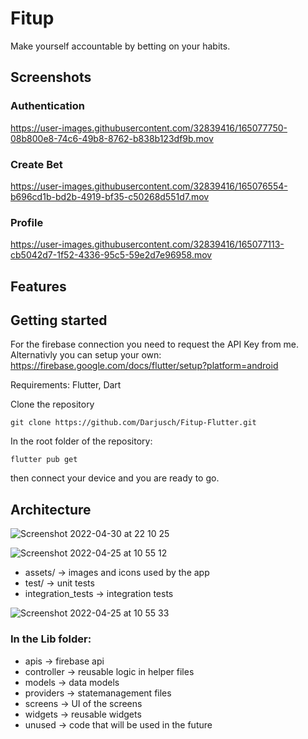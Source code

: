 # Fitup

Make yourself accountable by betting on your habits.

## Screenshots


### Authentication

https://user-images.githubusercontent.com/32839416/165077750-08b800e8-74c6-49b8-8762-b838b123df9b.mov

### Create Bet

https://user-images.githubusercontent.com/32839416/165076554-b696cd1b-bd2b-4919-bf35-c50268d551d7.mov

### Profile

https://user-images.githubusercontent.com/32839416/165077113-cb5042d7-1f52-4336-95c5-59e2d7e96958.mov





## Features

## Getting started

For the firebase connection you need to request the API Key from me.
Alternativly you can setup your own: https://firebase.google.com/docs/flutter/setup?platform=android

Requirements:
Flutter, Dart

Clone the repository

``` git clone https://github.com/Darjusch/Fitup-Flutter.git ```

In the root folder of the repository:

``` flutter pub get ```

then connect your device and you are ready to go.

## Architecture
![Screenshot 2022-04-30 at 22 10 25](https://user-images.githubusercontent.com/32839416/166121142-df79390d-c4b6-4c94-badc-9b9d719ded26.png)


![Screenshot 2022-04-25 at 10 55 12](https://user-images.githubusercontent.com/32839416/165055488-7e8b652f-8e41-4e51-93fb-54363ab1e473.png)
- assets/ -> images and icons used by the app
- test/ -> unit tests
- integration_tests -> integration tests

![Screenshot 2022-04-25 at 10 55 33](https://user-images.githubusercontent.com/32839416/165055556-b6d4d8a0-813a-40ce-8b4a-f5e41d6c4bcb.png)

### In the Lib folder:
- apis -> firebase api
- controller -> reusable logic in helper files
- models -> data models
- providers -> statemanagement files
- screens -> UI of the screens
- widgets -> reusable widgets
- unused -> code that will be used in the future


